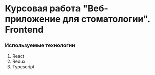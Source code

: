 # Курсовая работа "Веб-приложение для стоматологии". Frontend

### Используемые технологии

1. React
2. Redux
3. Typescript
